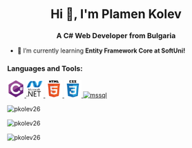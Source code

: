 <h1 align="center">Hi 👋, I'm Plamen Kolev</h1>
<h3 align="center">A C# Web Developer from Bulgaria</h3>

- 🌱 I’m currently learning **Entity Framework Core at SoftUni!**

<p align="left">
</p>

<h3 align="left">Languages and Tools:</h3>
<p align="left"> <a href="https://www.w3schools.com/cs/" target="_blank" rel="noreferrer"> <img src="https://raw.githubusercontent.com/devicons/devicon/master/icons/csharp/csharp-original.svg" alt="csharp" width="40" height="40"/> </a> <a href="https://dotnet.microsoft.com/" target="_blank" rel="noreferrer"> <img src="https://raw.githubusercontent.com/devicons/devicon/master/icons/dot-net/dot-net-original-wordmark.svg" alt="dotnet" width="40" height="40"/> </a><a href="https://www.w3.org/html/" target="_blank" rel="noreferrer"> <img src="https://raw.githubusercontent.com/devicons/devicon/master/icons/html5/html5-original-wordmark.svg" alt="html5" width="40" height="40"/> </a> <a href="https://www.w3schools.com/css/" target="_blank" rel="noreferrer"> <img src="https://raw.githubusercontent.com/devicons/devicon/master/icons/css3/css3-original-wordmark.svg" alt="css3" width="40" height="40"/> </a>  <a href="https://www.microsoft.com/en-us/sql-server" target="_blank" rel="noreferrer"> <img src="https://www.svgrepo.com/show/303229/microsoft-sql-server-logo.svg" alt="mssql" width="40" height="40"/> </a> </p>



<p><img align="center" src="https://github-readme-stats.vercel.app/api/top-langs?username=pkolev26&show_icons=true&locale=en&layout=compact" alt="pkolev26" /></p>

<p><img align="center" src="https://github-readme-stats.vercel.app/api?username=pkolev26&show_icons=true&locale=en" alt="pkolev26" /></p>
<p><img align="center" src="https://github-readme-streak-stats.herokuapp.com/?user=pkolev26&" alt="pkolev26" /></p>
